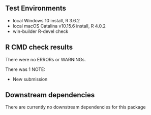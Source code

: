 ## Test Environments
* local Windows 10 install, R 3.6.2
* local macOS Catalina v10.15.6 install, R 4.0.2
* win-builder R-devel check


## R CMD check results
There were no ERRORs or WARNINGs.

There was 1 NOTE:

*	New submission


## Downstream dependencies
There are currently no downstream dependencies for this package